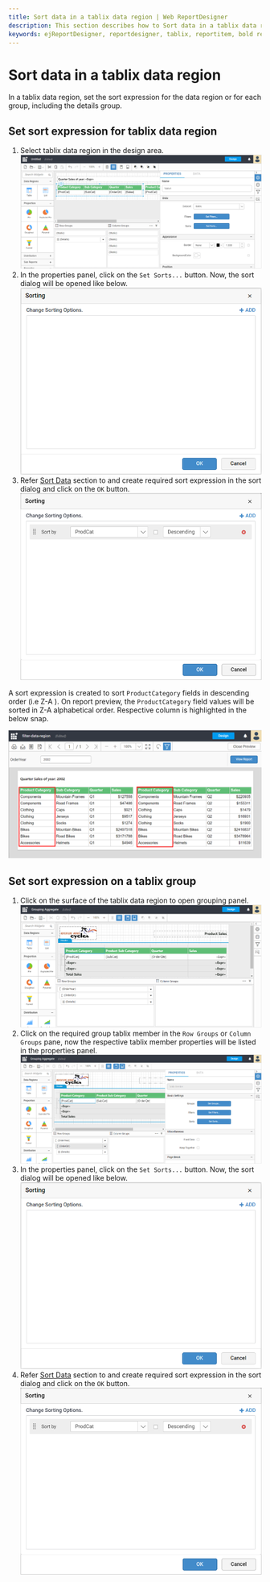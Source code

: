 ```yaml
---
title: Sort data in a tablix data region | Web ReportDesigner
description: This section describes how to Sort data in a tablix data regions and group in the Bold Report Designer
keywords: ejReportDesigner, reportdesigner, tablix, reportitem, bold reports, documentation, help, ej, user guide, demo, samples, bold reports, bold reporting, filters
---
```


# Sort data in a tablix data region

In a tablix data region, set the sort expression for the data region or for each group, including the details group.

## Set sort expression for tablix data region

1. Select tablix data region in the design area.
![Filter dialog](/static/assets/on-premise/images/report-designer/report-items/add-filter-to-tablix-data-region/select-data-region.png)
2. In the properties panel, click on the `Set Sorts...` button. Now, the sort dialog will be opened like below.
![Sort dialog](/static/assets/on-premise/images/report-designer/report-items/tablix/sort-dialog.png)
3. Refer [Sort Data](/designer-guide/report-designer/compose-report/sort-data/) section to and create required sort expression in the sort dialog and click on the `OK` button.![Filter dialog](/static/assets/on-premise/images/report-designer/report-items/sort-data-in-tablix-data-region/new-sort-expression.png)

A sort expression is created to sort `ProductCategory` fields in descending order (i.e Z-A ). On report preview, the `ProductCategory` field values will be sorted in Z-A alphabetical order. Respective column is highlighted in the below snap.

![Filter dialog](/static/assets/on-premise/images/report-designer/report-items/sort-data-in-tablix-data-region/sorting-report-preview.png)

## Set sort expression on a tablix group

1. Click on the surface of the tablix data region to open grouping panel.
![Filter dialog](/static/assets/on-premise/images/report-designer/report-items/add-filter-to-tablix-data-region/enable-grouping-panel.png)
2. Click on the required group tablix member in the `Row Groups` or `Column Groups` pane, now the respective tablix member properties will be listed in the properties panel.
![Filter dialog](/static/assets/on-premise/images/report-designer/report-items/add-filter-to-tablix-data-region/open-member-properties.png)
3. In the properties panel, click on the `Set Sorts...` button. Now, the sort dialog will be opened like below.
![Sort dialog](/static/assets/on-premise/images/report-designer/report-items/tablix/sort-dialog.png)
4. Refer [Sort Data](/designer-guide/report-designer/compose-report/sort-data/) section to and create required sort expression in the sort dialog and click on the `OK` button.![Filter dialog](/static/assets/on-premise/images/report-designer/report-items/sort-data-in-tablix-data-region/new-sort-expression.png)